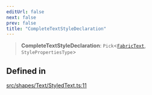 ```yaml
---
editUrl: false
next: false
prev: false
title: "CompleteTextStyleDeclaration"
---
```


> **CompleteTextStyleDeclaration**: `Pick`\<[`FabricText`](/api/classes/fabrictext/), `StylePropertiesType`\>

## Defined in

[src/shapes/Text/StyledText.ts:11](https://github.com/fabricjs/fabric.js/blob/v6.0.0-rc4/src/shapes/Text/StyledText.ts#L11)
